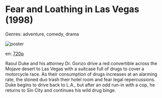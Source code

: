 # Fear and Loathing in Las Vegas (1998)

Genres: adventure, comedy, drama

![poster](http://image.tmdb.org/t/p/w500/u9ffgobMADj6GCafeImbov566j9.jpg)

en:
  [720p](magnet:?xt=urn:btih:64627FD119605AD9E7F2B4A03268B17D0EB90B54&tr=udp://glotorrents.pw:6969/announce&tr=udp://tracker.opentrackr.org:1337/announce&tr=udp://torrent.gresille.org:80/announce&tr=udp://tracker.openbittorrent.com:80&tr=udp://tracker.coppersurfer.tk:6969&tr=udp://tracker.leechers-paradise.org:6969&tr=udp://p4p.arenabg.ch:1337&tr=udp://tracker.internetwarriors.net:1337)
  


Raoul Duke and his attorney Dr. Gonzo drive a red convertible across the Mojave desert to Las Vegas with a suitcase full of drugs to cover a motorcycle race. As their consumption of drugs increases at an alarming rate, the stoned duo trash their hotel room and fear legal repercussions. Duke begins to drive back to L.A., but after an odd run-in with a cop, he returns to Sin City and continues his wild drug binge.